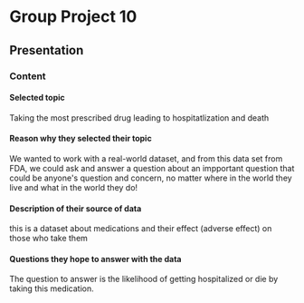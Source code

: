 # Group Project 10

## Presentation

### Content

#### Selected topic 
Taking the most prescribed drug leading to hospitatlization and death


#### Reason why they selected their topic 
We wanted to work with a real-world dataset, and from this data set from FDA, we could ask and answer a question about an impportant question that could be anyone's question and concern, no matter where in the world they live and what in the world they do!

#### Description of their source of data 
this is a dataset about medications and their effect (adverse effect) on those who take them

#### Questions they hope to answer with the data
The question to answer is the likelihood of getting hospitalized or die by taking this medication.

